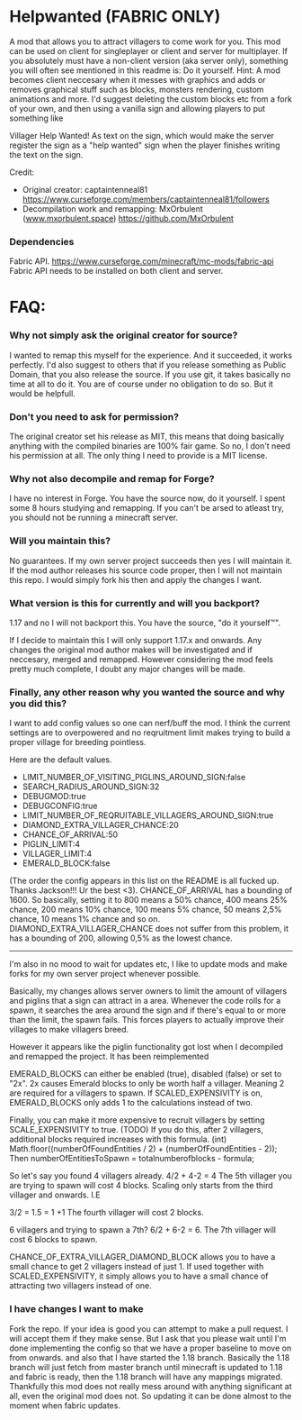 # Helpwanted (FABRIC ONLY)
A mod that allows you to attract villagers to come work for you.
This mod can be used on client for singleplayer or client and server for multiplayer.
If you absolutely must have a non-client version (aka server only), something you will often see
mentioned in this readme is: Do it yourself.
Hint: A mod becomes client neccesary when it messes with graphics and adds or removes graphical stuff such as blocks, monsters rendering, custom animations and more.
I'd suggest deleting the custom blocks etc from a fork of your own, and then using a vanilla sign and allowing players to put something like

Villager
Help
Wanted!
As text on the sign, which would make the server register the sign as a "help wanted" sign when the player finishes writing the text on the sign.

Credit:

- Original creator: captaintenneal81 https://www.curseforge.com/members/captaintenneal81/followers 
- Decompilation work and remapping: MxOrbulent (www.mxorbulent.space) https://github.com/MxOrbulent

### Dependencies
Fabric API. https://www.curseforge.com/minecraft/mc-mods/fabric-api
Fabric API needs to be installed on both client and server.

# FAQ:

### Why not simply ask the original creator for source?
I wanted to remap this myself for the experience. And it succeeded, it works perfectly.
I'd also suggest to others that if you release something as Public Domain, that you also
release the source. If you use git, it takes basically no time at all to do it.
You are of course under no obligation to do so. But it would be helpfull.


### Don't you need to ask for permission?
The original creator set his release as MIT, this means that doing basically anything with the compiled binaries are
100% fair game. So no, I don't need his permission at all. The only thing I need to provide is a MIT license.

### Why not also decompile and remap for Forge?
I have no interest in Forge. You have the source now, do it yourself. I spent some 8 hours studying
and remapping. If you can't be arsed to atleast try, you should not be running a minecraft server.

### Will you maintain this?
No guarantees. If my own server project succeeds then yes I will maintain it.
If the mod author releases his source code proper, then I will not maintain this repo.
I would simply fork his then and apply the changes I want. 

### What version is this for currently and will you backport?
1.17 and no I will not backport this. You have the source, "do it yourself™".

If I decide to maintain this I will only support 1.17.x and onwards.
Any changes the original mod author makes will be investigated and if neccesary, merged and remapped.
However considering the mod feels pretty much complete, I doubt any major changes will be made.

### Finally, any other reason why you wanted the source and why you did this?
I want to add config values so one can nerf/buff the mod. I think the current settings are to overpowered 
and no reqruitment limit makes trying to build a proper village for breeding pointless.

Here are the default values.
- LIMIT_NUMBER_OF_VISITING_PIGLINS_AROUND_SIGN:false
- SEARCH_RADIUS_AROUND_SIGN:32
- DEBUGMOD:true
- DEBUGCONFIG:true
- LIMIT_NUMBER_OF_REQRUITABLE_VILLAGERS_AROUND_SIGN:true
- DIAMOND_EXTRA_VILLAGER_CHANCE:20
- CHANCE_OF_ARRIVAL:50
- PIGLIN_LIMIT:4
- VILLAGER_LIMIT:4
- EMERALD_BLOCK:false

(The order the config appears in this list on the README is all fucked up. Thanks Jackson!!! Ur the best <3).
CHANCE_OF_ARRIVAL has a bounding of 1600.
So basically, setting it to 800 means a 50% chance, 400 means 25% chance, 200 means 10% chance, 100 means 5% chance, 50
means 2,5% chance, 10 means 1% chance and so on.
DIAMOND_EXTRA_VILLAGER_CHANCE does not suffer from this problem, it has a bounding of 200, allowing 0,5% as the lowest
chance.
___
I'm also in no mood to wait for updates etc, I like to update mods and make forks for my own server project whenever possible.

Basically, my changes allows server owners to limit the amount of villagers and piglins that a sign
can attract in a area. Whenever the code rolls for a spawn, it searches the area around the sign and if
there's equal to or more than the limit, the spawn fails. This forces players to
actually improve their villages to make villagers breed. 

However it appears like the piglin functionality got lost when I decompiled and remapped the project. 
It has been reimplemented

EMERALD_BLOCKS can either be enabled (true), disabled (false) or set to "2x".
2x causes Emerald blocks to only be worth half a villager. Meaning 2 are required for a villagers to spawn.
If SCALED_EXPENSIVITY is on, EMERALD_BLOCKS only adds 1 to the calculations instead of two.

Finally, you can make it more expensive to recruit villagers by setting SCALE_EXPENSIVITY to true. (TODO)
If you do this, after 2 villagers, additional blocks required increases with this formula.
(int) Math.floor((numberOfFoundEntities / 2) + (numberOfFoundEntities - 2));
Then numberOfEntitiesToSpawn = totalnumberofblocks - formula;

So let's say you found 4 villagers already.
4/2 + 4-2 = 4
The 5th villager you are trying to spawn will cost 4 blocks.
Scaling only starts from the third villager and onwards. I.E

3/2 = 1.5 = 1 +1
The fourth villager will cost 2 blocks.

6 villagers and trying to spawn a 7th?
6/2 + 6-2 = 6.
The 7th villager will cost 6 blocks to spawn.

CHANCE_OF_EXTRA_VILLAGER_DIAMOND_BLOCK allows you to have a small chance to get 2 villagers instead of just 1.
If used together with SCALED_EXPENSIVITY, it simply allows you to have a small chance of attracting two villagers instead of one.


### I have changes I want to make
Fork the repo. If your idea is good you can attempt to make a pull request. I will accept them if they make sense.
But I ask that you please wait until I'm done implementing the config so that we have a proper baseline to move on from onwards.
and also that I have started the 1.18 branch. Basically the 1.18 branch will just fetch from master branch until
minecraft is updated to 1.18 and fabric is ready, then the 1.18 branch will have any mappings migrated.
Thankfully this mod does not really mess around with anything significant at all, even the original mod does not.
So updating it can be done almost to the moment when fabric updates.
